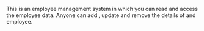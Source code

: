 This is an employee management system in which you can read and access the employee data.
Anyone can add , update and remove the details of and employee.  
